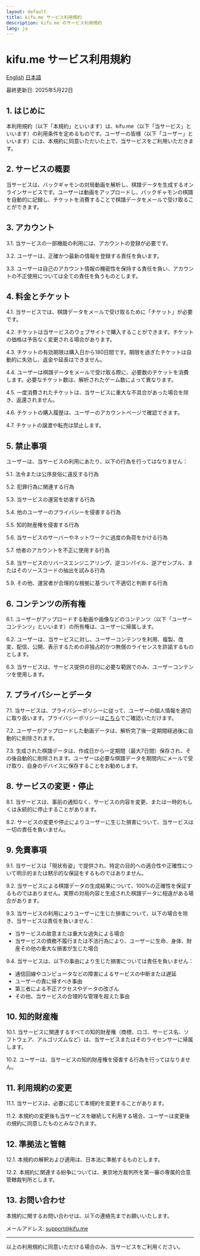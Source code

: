 ```yaml
---
layout: default
title: kifu.me サービス利用規約
description: kifu.me のサービス利用規約
lang: ja
---
```


# kifu.me サービス利用規約

<div class="language-switcher">
  <a href="/TERMS.html">English</a>
  <a href="/TERMS_jp.html" class="active">日本語</a>
</div>

最終更新日: 2025年5月22日

## 1. はじめに

本利用規約（以下「本規約」といいます）は、kifu.me（以下「当サービス」といいます）の利用条件を定めるものです。ユーザーの皆様（以下「ユーザー」といいます）には、本規約に同意いただいた上で、当サービスをご利用いただきます。

## 2. サービスの概要

当サービスは、バックギャモンの対局動画を解析し、棋譜データを生成するオンラインサービスです。ユーザーは動画をアップロードし、バックギャモンの棋譜を自動的に記録し、チケットを消費することで棋譜データをメールで受け取ることができます。

## 3. アカウント

3.1. 当サービスの一部機能の利用には、アカウントの登録が必要です。

3.2. ユーザーは、正確かつ最新の情報を登録する責任を負います。

3.3. ユーザーは自己のアカウント情報の機密性を保持する責任を負い、アカウントの不正使用については全ての責任を負うものとします。

## 4. 料金とチケット

4.1. 当サービスでは、棋譜データをメールで受け取るために「チケット」が必要です。

4.2. チケットは当サービスのウェブサイトで購入することができます。チケットの価格は予告なく変更される場合があります。

4.3. チケットの有効期限は購入日から180日間です。期限を過ぎたチケットは自動的に失効し、返金や延長はできません。

4.4. ユーザーは棋譜データをメールで受け取る際に、必要数のチケットを消費します。必要なチケット数は、解析されたゲーム数によって異なります。

4.5. 一度消費されたチケットは、当サービスに重大な不具合があった場合を除き、返還されません。

4.6. チケットの購入履歴は、ユーザーのアカウントページで確認できます。

4.7. チケットの譲渡や転売は禁止します。

## 5. 禁止事項

ユーザーは、当サービスの利用にあたり、以下の行為を行ってはなりません：

5.1. 法令または公序良俗に違反する行為

5.2. 犯罪行為に関連する行為

5.3. 当サービスの運営を妨害する行為

5.4. 他のユーザーのプライバシーを侵害する行為

5.5. 知的財産権を侵害する行為

5.6. 当サービスのサーバーやネットワークに過度の負荷をかける行為

5.7. 他者のアカウントを不正に使用する行為

5.8. 当サービスのリバースエンジニアリング、逆コンパイル、逆アセンブル、またはそのソースコードの抽出を試みる行為

5.9. その他、運営者が合理的な根拠に基づいて不適切と判断する行為

## 6. コンテンツの所有権

6.1. ユーザーがアップロードする動画や画像などのコンテンツ（以下「ユーザーコンテンツ」といいます）の所有権は、ユーザーに帰属します。

6.2. ユーザーは、当サービスに対し、ユーザーコンテンツを利用、複製、改変、配信、公開、表示するための非独占的かつ無償のライセンスを許諾するものとします。

6.3. 当サービスは、サービス提供の目的に必要な範囲でのみ、ユーザーコンテンツを使用します。

## 7. プライバシーとデータ

7.1. 当サービスは、プライバシーポリシーに従って、ユーザーの個人情報を適切に取り扱います。プライバシーポリシーは[こちら](PRIVACY_jp.md)でご確認いただけます。

7.2. ユーザーがアップロードした動画データは、解析完了後一定期間経過後に自動的に削除されます。

7.3. 生成された棋譜データは、作成日から一定期間（最大7日間）保存され、その後自動的に削除されます。ユーザーは必要な棋譜データを期間内にメールで受け取り、自身のデバイスに保存することをお勧めします。

## 8. サービスの変更・停止

8.1. 当サービスは、事前の通知なく、サービスの内容を変更、または一時的もしくは永続的に停止することがあります。

8.2. サービスの変更や停止によりユーザーに生じた損害について、当サービスは一切の責任を負いません。

## 9. 免責事項

9.1. 当サービスは「現状有姿」で提供され、特定の目的への適合性や正確性について明示的または黙示的な保証をするものではありません。

9.2. 当サービスによる棋譜データの生成結果について、100%の正確性を保証するものではありません。実際の対局内容と生成された棋譜データに相違がある場合があります。

9.3. 当サービスの利用によりユーザーに生じた損害について、以下の場合を除き、当サービスは責任を負いません：
   - 当サービスの故意または重大な過失による場合
   - 当サービスの債務不履行または不法行為により、ユーザーに生命、身体、財産その他の重大な損害が生じた場合

9.4. 当サービスは、以下の事由により生じた損害については責任を負いません：
   - 通信回線やコンピュータなどの障害によるサービスの中断または遅延
   - ユーザーの責に帰すべき事由
   - 第三者による不正アクセスやデータの改ざん
   - その他、当サービスの合理的な管理を超えた事由

## 10. 知的財産権

10.1. 当サービスに関連するすべての知的財産権（商標、ロゴ、サービス名、ソフトウェア、アルゴリズムなど）は、当サービスまたはそのライセンサーに帰属します。

10.2. ユーザーは、当サービスの知的財産権を侵害する行為を行ってはなりません。

## 11. 利用規約の変更

11.1. 当サービスは、必要に応じて本規約を変更することがあります。

11.2. 本規約の変更後も当サービスを継続して利用する場合、ユーザーは変更後の規約に同意したものとみなされます。

## 12. 準拠法と管轄

12.1. 本規約の解釈および適用は、日本法に準拠するものとします。

12.2. 本規約に関連する紛争については、東京地方裁判所を第一審の専属的合意管轄裁判所とします。

## 13. お問い合わせ

本規約に関するお問い合わせは、以下の連絡先までお願いいたします。

メールアドレス: [support@kifu.me](mailto:support@kifu.me)

---

以上の利用規約に同意いただける場合のみ、当サービスをご利用ください。